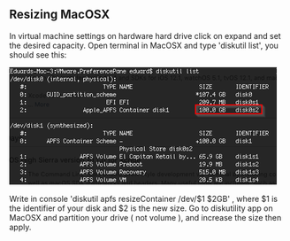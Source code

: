 ## Resizing MacOSX
In virtual machine settings on hardware hard drive click on expand and set the desired capacity.
Open terminal in MacOSX and type 'diskutil list', you should see this:

![Alt text](workstation.png?raw=true "Workstation")

Write in console 'diskutil apfs resizeContainer /dev/$1 $2GB' , where $1 is the identifier of your disk and $2 is the new size.
Go to diskutility app on MacOSX and partition your drive ( not volume ), and increase the size then apply.
